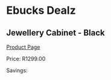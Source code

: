 
# Ebucks Dealz
## Jewellery Cabinet - Black
[Product Page](https://www.ebucks.com/web/shop/productSelected.do?prodId=584022446&catId=1130195724)

Price: R1299.00

Savings: 


	